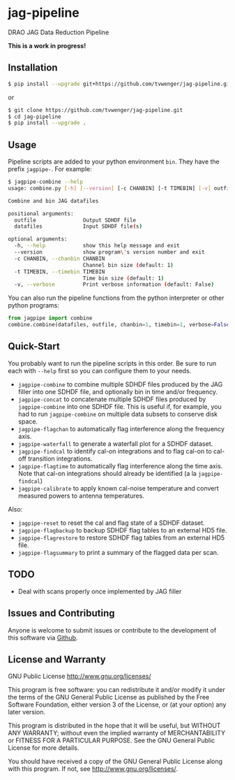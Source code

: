 # jag-pipeline
DRAO JAG Data Reduction Pipeline

**This is a work in progress!**

## Installation
```bash
$ pip install --upgrade git+https://github.com/tvwenger/jag-pipeline.git
```
or
```bash
$ git clone https://github.com/tvwenger/jag-pipeline.git
$ cd jag-pipeline
$ pip install --upgrade .
```

## Usage
Pipeline scripts are added to your python environment `bin`. They have the prefix `jagpipe-`.
For example:
```bash
$ jagpipe-combine --help
usage: combine.py [-h] [--version] [-c CHANBIN] [-t TIMEBIN] [-v] outfile datafiles [datafiles ...]

Combine and bin JAG datafiles

positional arguments:
  outfile               Output SDHDF file
  datafiles             Input SDHDF file(s)

optional arguments:
  -h, --help            show this help message and exit
  --version             show program\'s version number and exit
  -c CHANBIN, --chanbin CHANBIN
                        Channel bin size (default: 1)
  -t TIMEBIN, --timebin TIMEBIN
                        Time bin size (default: 1)
  -v, --verbose         Print verbose information (default: False)
```

You can also run the pipeline functions from the python interpreter or other python
programs:

```python
from jagpipe import combine
combine.combine(datafiles, outfile, chanbin=1, timebin=1, verbose=False)
```

## Quick-Start

You probably want to run the pipeline scripts in this order. Be sure to run each with `--help`
first so you can configure them to your needs.

* `jagpipe-combine` to combine multiple SDHDF files produced by the JAG filler into one SDHDF file, and optionally bin in time and/or frequency.
* `jagpipe-concat` to concatenate multiple SDHDF files produced by `jagpipe-combine` into one SDHDF file. This is useful if, for example, you had to run `jagpipe-combine`
   on multiple data subsets to conserve disk space.
* `jagpipe-flagchan` to automatically flag interference along the frequency axis.
* `jagpipe-waterfall` to generate a waterfall plot for a SDHDF dataset.
* `jagpipe-findcal` to identify cal-on integrations and to flag cal-on to cal-off transition integrations.
* `jagpipe-flagtime` to automatically flag interference along the time axis. Note that cal-on integrations should already be identified (a la `jagpipe-findcal`)
* `jagpipe-calibrate` to apply known cal-noise temperature and convert measured powers to antenna temperatures.

Also:

* `jagpipe-reset` to reset the cal and flag state of a SDHDF dataset.
* `jagpipe-flagbackup` to backup SDHDF flag tables to an external HD5 file.
* `jagpipe-flagrestore` to restore SDHDF flag tables from an external HD5 file.
* `jagpipe-flagsummary` to print a summary of the flagged data per scan.


## TODO
* Deal with scans properly once implemented by JAG filler

## Issues and Contributing

Anyone is welcome to submit issues or contribute to the development
of this software via [Github](https://github.com/tvwenger/jag-pipeline).

## License and Warranty

GNU Public License
http://www.gnu.org/licenses/

This program is free software: you can redistribute it and/or modify
it under the terms of the GNU General Public License as published
by the Free Software Foundation, either version 3 of the License,
or (at your option) any later version.

This program is distributed in the hope that it will be useful,
but WITHOUT ANY WARRANTY; without even the implied warranty of
MERCHANTABILITY or FITNESS FOR A PARTICULAR PURPOSE.  See the
GNU General Public License for more details.

You should have received a copy of the GNU General Public License
along with this program.  If not, see <http://www.gnu.org/licenses/>.